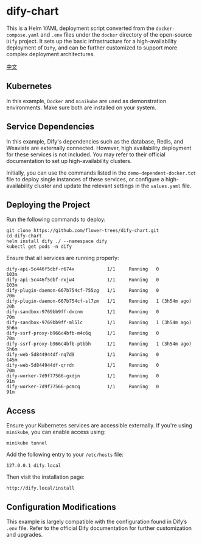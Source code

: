 
# dify-chart

This is a Helm YAML deployment script converted from the `docker-compose.yaml` and `.env` files under the `docker` directory of the open-source `Dify` project. It sets up the basic infrastructure for a high-availability deployment of `Dify`, and can be further customized to support more complex deployment architectures.

[中文](https://github.com/flower-trees/dify-chart/blob/master/README_CN.md)

## Kubernetes

In this example, `Docker` and `minikube` are used as demonstration environments. Make sure both are installed on your system.

## Service Dependencies

In this example, Dify's dependencies such as the database, Redis, and Weaviate are externally connected. However, high availability deployment for these services is not included. You may refer to their official documentation to set up high-availability clusters.

Initially, you can use the commands listed in the `demo-dependent-docker.txt` file to deploy single instances of these services, or configure a high-availability cluster and update the relevant settings in the `values.yaml` file.

## Deploying the Project

Run the following commands to deploy:

```
git clone https://github.com/flower-trees/dify-chart.git
cd dify-chart
helm install dify ./ --namespace dify
kubectl get pods -n dify
```

Ensure that all services are running properly:

```
dify-api-5c446f5dbf-r674x            1/1     Running   0               103m
dify-api-5c446f5dbf-rxjw4            1/1     Running   0               103m
dify-plugin-daemon-667b754cf-755zg   1/1     Running   0               70m
dify-plugin-daemon-667b754cf-sl7zm   1/1     Running   1 (3h54m ago)   20h
dify-sandbox-9769bb9ff-dxcnm         1/1     Running   0               70m
dify-sandbox-9769bb9ff-ml5lc         1/1     Running   1 (3h54m ago)   5h6m
dify-ssrf-proxy-b966c4bfb-m4c6q      1/1     Running   0               70m
dify-ssrf-proxy-b966c4bfb-ptbbh      1/1     Running   1 (3h54m ago)   5h6m
dify-web-5d844944df-nq7d9            1/1     Running   0               145m
dify-web-5d844944df-qrrdn            1/1     Running   0               70m
dify-worker-7d9f77566-gxdjn          1/1     Running   0               91m
dify-worker-7d9f77566-pcmcq          1/1     Running   0               91m
```

## Access

Ensure your Kubernetes services are accessible externally. If you're using `minikube`, you can enable access using:

```
minikube tunnel
```

Add the following entry to your `/etc/hosts` file:

```
127.0.0.1 dify.local
```

Then visit the installation page:

```
http://dify.local/install
```

## Configuration Modifications

This example is largely compatible with the configuration found in Dify’s `.env` file. Refer to the official Dify documentation for further customization and upgrades.
